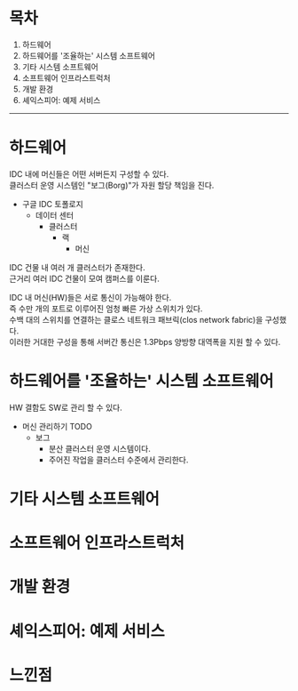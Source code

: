 # 목차
1. 하드웨어
2. 하드웨어를 '조율하는' 시스템 소프트웨어
3. 기타 시스템 소프트웨어
4. 소프트웨어 인프라스트럭처
5. 개발 환경
6. 셰익스피어: 예제 서비스
---

# 하드웨어
IDC 내에 머신들은 어떤 서버든지 구성할 수 있다.  
클러스터 운영 시스템인 "보그(Borg)"가 자원 할당 책임을 진다.  
- 구글 IDC 토폴로지
  - 데이터 센터
    - 클러스터
      - 랙
        - 머신
  
IDC 건물 내 여러 개 클러스터가 존재한다.  
근거리 여러 IDC 건물이 모여 캠퍼스를 이룬다.  
  
IDC 내 머신(HW)들은 서로 통신이 가능해야 한다.  
즉 수만 개의 포트로 이루어진 엄청 빠른 가상 스위치가 있다.  
수백 대의 스위치를 연결하는 클로스 네트워크 패브릭(clos network fabric)을 구성했다.  
이러한 거대한 구성을 통해 서버간 통신은 1.3Pbps 양방향 대역폭을 지원 할 수 있다.  
  
# 하드웨어를 '조율하는' 시스템 소프트웨어
HW 결함도 SW로 관리 할 수 있다.  
- 머신 관리하기 TODO
  - 보그
    - 분산 클러스터 운영 시스템이다.
    - 주어진 작업을 클러스터 수준에서 관리한다.

# 기타 시스템 소프트웨어

# 소프트웨어 인프라스트럭처

# 개발 환경

# 셰익스피어: 예제 서비스

# 느낀점
